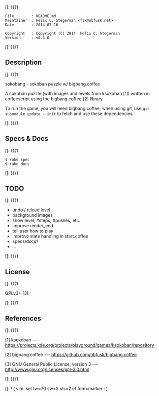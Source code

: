 []: {{{1

    File        : README.md
    Maintainer  : Felix C. Stegerman <flx@obfusk.net>
    Date        : 2014-07-16

    Copyright   : Copyright (C) 2014  Felix C. Stegerman
    Version     : v0.1.0

[]: }}}1

## Description
[]: {{{1

  sokobang - sokoban puzzle w/ bigbang.coffee

  A sokoban puzzle (with images and levels from ksokoban [1]) written
  in coffeescript using the bigbang.coffee [2] library.

  To run the game, you will need bigbang.coffee; when using git, use
  `git submodule update --init` to fetch and use these dependencies.

[]: }}}1

## Specs & Docs
[]: {{{1

    $ rake spec
    $ rake docs

[]: }}}1

## TODO
[]: {{{1

  * undo / reload level
  * background images
  * show level, #steps, #pushes, etc.
  * improve render_end
  * tell user how to play
  * improve state handling in start.coffee
  * specs/docs?
  * ...

[]: }}}1

## License
[]: {{{1

  GPLv3+ [3].

[]: }}}1

## References
[]: {{{1

  [1] ksokoban
  --- https://projects.kde.org/projects/playground/games/ksokoban/repository

  [2] bigbang.coffee
  --- https://github.com/obfusk/bigbang.coffee

  [3] GNU General Public License, version 3
  --- http://www.gnu.org/licenses/gpl-3.0.html

[]: }}}1

[]: ! ( vim: set tw=70 sw=2 sts=2 et fdm=marker : )
